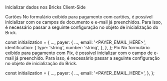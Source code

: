 Inicializar dados nos Bricks
Client-Side

Cartões
No formulário exibido para pagamento com cartões, é possível inicializar com os campos de documento e e-mail já preenchidos. Para isso, é necessário passar a seguinte configuração no objeto de inicialização do Brick.

const initialization = {
 ...,
 payer: {
   ...,
   email: '<PAYER_EMAIL_HERE>',
   identification: {
     type: 'string',
     number: 'string',
   },
 },
};
Pix
No formulário exibido para pagamento com Pix, é possível inicializar com o campo de e-mail já preenchido. Para isso, é necessário passar a seguinte configuração no objeto de inicialização do Brick.

const initialization = {
 ...,
 payer: {
   ...,
   email: '<PAYER_EMAIL_HERE>',
 },
};